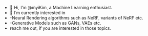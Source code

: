 - 👋 Hi, I’m @myiKim, a Machine Learning enthusiast.
- 👀 I’m currently interested in 
- -Neural Rendering algorithms such as NeRF, variants of NeRF etc.
- -Generative Models such as GANs, VAEs etc.
- reach me out, if you are interested in those topics.

<!---
myiKim/myiKim is a ✨ special ✨ repository because its `README.md` (this file) appears on your GitHub profile.
You can click the Preview link to take a look at your changes.
--->
